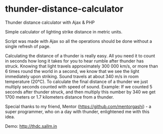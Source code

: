 # thunder-distance-calculator
Thunder distance calculator with Ajax &amp; PHP

Simple calculator of lighting strike distance in metric units.

Script was made with Ajax so all the operations should be done without a single refresh of page.

Calculating the distance of a thunder is really easy. All you need it to count in seconds how long it takes for you to hear rumble after thunder has struck. Knowing that light travels approximately 300 000 km/s, or more than 6 times round the world in a second, we know that we see the light immediately upon striking. Sound travels at about 340 m/s in room temperature (20℃). To calculate the final distance of a thunder we just multiply seconds counted with speed of sound. Example: If we counted 5 seconds after thunder struck, and then multiply this number by 340 we get 1700 meters or 1.7 kilometers distance from a thunder.

Special thanks to my friend, Mentor (https://github.com/mentorgashi) - a super programmer, who on a day with thunder, enlightened me with this idea.

Demo: http://thdc.sallm.in
